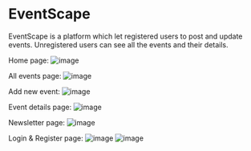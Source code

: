 # EventScape

EventScape is a platform which let registered users to post and update events.
Unregistered users can see all the events and their details.

Home page: 
![image](https://github.com/hxdy-1/EventScape/assets/115286446/054e781e-3672-4f7c-9736-bd1e642d7fac)

All events page: 
![image](https://github.com/hxdy-1/EventScape/assets/115286446/aa148666-332d-4dbd-b3bd-c97a71975a82)

Add new event: 
![image](https://github.com/hxdy-1/EventScape/assets/115286446/0da9cf6b-90b7-427f-bd42-b1db487932e8)

Event details page:
![image](https://github.com/hxdy-1/EventScape/assets/115286446/292230d4-35ee-4b17-98b8-cdf9ce85e224)

Newsletter page: 
![image](https://github.com/hxdy-1/EventScape/assets/115286446/ad042594-fb6b-4e4d-b517-fcd3ca41a47f)

Login & Register page:
![image](https://github.com/hxdy-1/EventScape/assets/115286446/afe5a2b7-dde9-439e-9902-98f5d3375644)
![image](https://github.com/hxdy-1/EventScape/assets/115286446/a1719446-9617-4dec-9cbb-94402e67c6d3)

